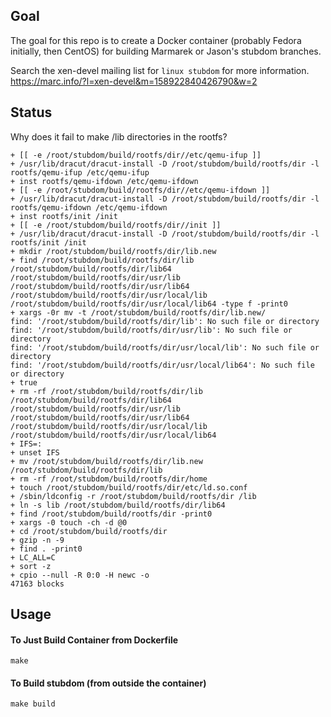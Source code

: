 

## Goal
The goal for this repo is to create a Docker container
(probably Fedora initially, then CentOS) for building
Marmarek or Jason's stubdom branches.

Search the xen-devel mailing list for `linux stubdom`
for more information.  
https://marc.info/?l=xen-devel&m=158922840426790&w=2

## Status
Why does it fail to make /lib directories in the rootfs?
```
+ [[ -e /root/stubdom/build/rootfs/dir//etc/qemu-ifup ]]
+ /usr/lib/dracut/dracut-install -D /root/stubdom/build/rootfs/dir -l rootfs/qemu-ifup /etc/qemu-ifup
+ inst rootfs/qemu-ifdown /etc/qemu-ifdown
+ [[ -e /root/stubdom/build/rootfs/dir//etc/qemu-ifdown ]]
+ /usr/lib/dracut/dracut-install -D /root/stubdom/build/rootfs/dir -l rootfs/qemu-ifdown /etc/qemu-ifdown
+ inst rootfs/init /init
+ [[ -e /root/stubdom/build/rootfs/dir//init ]]
+ /usr/lib/dracut/dracut-install -D /root/stubdom/build/rootfs/dir -l rootfs/init /init
+ mkdir /root/stubdom/build/rootfs/dir/lib.new
+ find /root/stubdom/build/rootfs/dir/lib /root/stubdom/build/rootfs/dir/lib64 /root/stubdom/build/rootfs/dir/usr/lib /root/stubdom/build/rootfs/dir/usr/lib64 /root/stubdom/build/rootfs/dir/usr/local/lib /root/stubdom/build/rootfs/dir/usr/local/lib64 -type f -print0
+ xargs -0r mv -t /root/stubdom/build/rootfs/dir/lib.new/
find: '/root/stubdom/build/rootfs/dir/lib': No such file or directory
find: '/root/stubdom/build/rootfs/dir/usr/lib': No such file or directory
find: '/root/stubdom/build/rootfs/dir/usr/local/lib': No such file or directory
find: '/root/stubdom/build/rootfs/dir/usr/local/lib64': No such file or directory
+ true
+ rm -rf /root/stubdom/build/rootfs/dir/lib /root/stubdom/build/rootfs/dir/lib64 /root/stubdom/build/rootfs/dir/usr/lib /root/stubdom/build/rootfs/dir/usr/lib64 /root/stubdom/build/rootfs/dir/usr/local/lib /root/stubdom/build/rootfs/dir/usr/local/lib64
+ IFS=:
+ unset IFS
+ mv /root/stubdom/build/rootfs/dir/lib.new /root/stubdom/build/rootfs/dir/lib
+ rm -rf /root/stubdom/build/rootfs/dir/home
+ touch /root/stubdom/build/rootfs/dir/etc/ld.so.conf
+ /sbin/ldconfig -r /root/stubdom/build/rootfs/dir /lib
+ ln -s lib /root/stubdom/build/rootfs/dir/lib64
+ find /root/stubdom/build/rootfs/dir -print0
+ xargs -0 touch -ch -d @0
+ cd /root/stubdom/build/rootfs/dir
+ gzip -n -9
+ find . -print0
+ LC_ALL=C
+ sort -z
+ cpio --null -R 0:0 -H newc -o
47163 blocks

```

## Usage
#### To Just Build Container from Dockerfile
`make`

#### To Build stubdom (from outside the container)
`make build`


